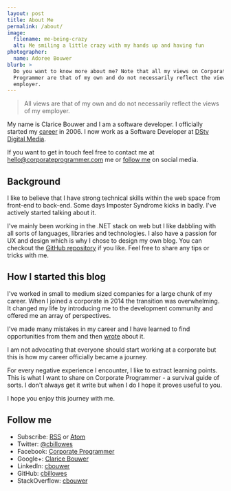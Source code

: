 ```yaml
---
layout: post
title: About Me
permalink: /about/
image:
  filename: me-being-crazy
  alt: Me smiling a little crazy with my hands up and having fun
photographer:
  name: Adoree Bouwer
blurb: >
  Do you want to know more about me? Note that all my views on Corporate
  Programmer are that of my own and do not necessarily reflect the views of my
  employer.
---
```

> All views are that of my own and do not necessarily reflect the
views of my employer.

My name is Clarice Bouwer and I am a software developer.
I officially started my [career](/timeline) in 2006. I now work as a Software
Developer at [DStv Digital Media](http://dstvdm.dstv.com/).

If you want to get in touch feel free to contact me at
[hello@corporateprogrammer.com](mailto:hello@corporateprogrammer.com) me or [follow me](/about/#follow-me) on
social media.

## Background

I like to believe that I have strong technical skills within
the web space from front-end to back-end. Some days Imposter Syndrome kicks in
badly. I've actively started talking about it.

I've mainly been working in the .NET stack on web
but I like dabbling with all sorts of languages, libraries and technologies.
I also have a passion for UX and design which is why I chose to design my own
blog. You can checkout the
[GitHub repository](https://github.com/cbillowes/corporate-programmer) if you like.
Feel free to share any tips or tricks with me.

## How I started this blog

I've worked in small to medium sized companies for a large chunk of my career.
When I joined a corporate in 2014 the transition was overwhelming.
It changed my life by introducing me to the development community and
offered me an array of perspectives.

I've made many mistakes in my career and I have learned to find
opportunities from them and then
[wrote](/blog/how-i-got-an-article-published) about it.

I am not advocating that everyone should start working at a corporate but
this is how my career officially became a journey.

For every negative experience I encounter, I like to extract learning points.
This is what I want to share on Corporate Programmer - a survival guide of
sorts. I don't always get it write but when I do I hope it proves useful to you.

I hope you enjoy this journey with me.

## Follow me

* Subscribe: [RSS](http://www.corporateprogrammer.com/feed.xml) or [Atom](http://www.corporateprogrammer.com/atom.xml)
* Twitter: [@cbillowes](https://twitter.com/cbillowes)
* Facebook: [Corporate Programmer](https://www.facebook.com/corporateprogrammer)
* Google+: [Clarice Bouwer](https://plus.google.com/115621322234261959523)
* LinkedIn: [cbouwer](https://za.linkedin.com/in/cbouwer)
* GitHub: [cbillowes](https://github.com/cbillowes)
* StackOverflow: [cbouwer](http://stackoverflow.com/users/849986/cbouwer)
